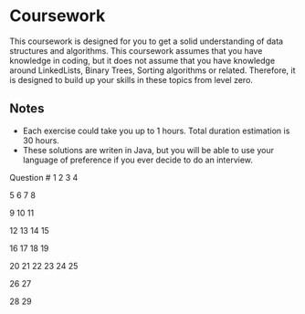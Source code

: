 # Coursework
This coursework is designed for you to get a solid understanding of data structures and algorithms. This coursework assumes that you have knowledge in coding, but it does not assume that you have knowledge around LinkedLists, Binary Trees, Sorting algorithms or related. Therefore, it is designed to build up your skills in these topics from level zero.

## Notes
- Each exercise could take you up to 1 hours. Total duration estimation is 30 hours.
- These solutions are writen in Java, but you will be able to use your language of preference if you ever decide to do an interview.

Question #
1
2
3
4

5
6
7
8

9
10
11

12
13
14
15

16
17
18
19

20
21
22
23
24
25

26
27

28
29

